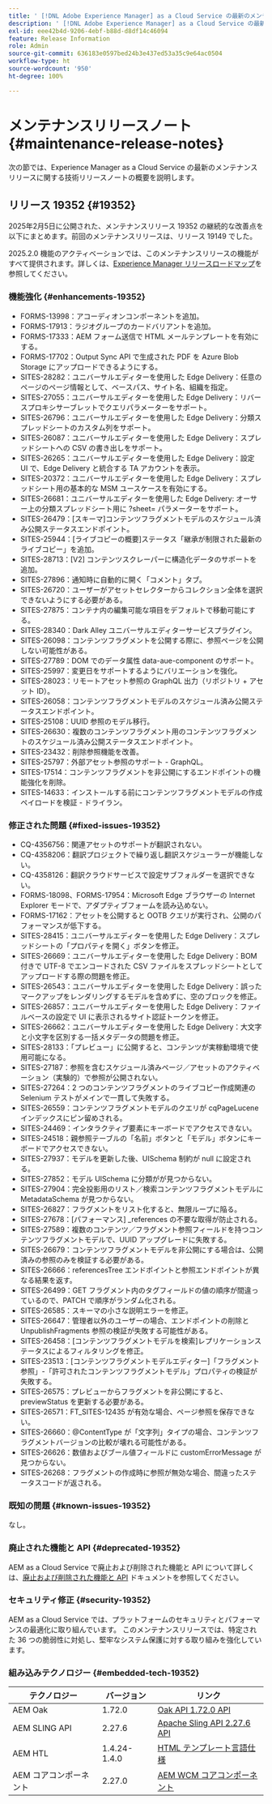 ```yaml
---
title: ' [!DNL Adobe Experience Manager] as a Cloud Service の最新のメンテナンスリリースノート。'
description: ' [!DNL Adobe Experience Manager] as a Cloud Service の最新のメンテナンスリリースノート。'
exl-id: eee42b4d-9206-4ebf-b88d-d8df14c46094
feature: Release Information
role: Admin
source-git-commit: 636183e0597bed24b3e437ed53a35c9e64ac0504
workflow-type: ht
source-wordcount: '950'
ht-degree: 100%

---
```



# メンテナンスリリースノート {#maintenance-release-notes}

次の節では、Experience Manager as a Cloud Service の最新のメンテナンスリリースに関する技術リリースノートの概要を説明します。

## リリース 19352 {#19352}

2025年2月5日に公開された、メンテナンスリリース 19352 の継続的な改善点を以下にまとめます。前回のメンテナンスリリースは、リリース 19149 でした。

2025.2.0 機能のアクティベーションでは、このメンテナンスリリースの機能がすべて提供されます。詳しくは、[Experience Manager リリースロードマップ](https://experienceleague.adobe.com/ja/docs/experience-manager-release-information/aem-release-updates/update-releases-roadmap)を参照してください。

### 機能強化 {#enhancements-19352}

* FORMS-13998：アコーディオンコンポーネントを追加。
* FORMS-17913：ラジオグループのカードバリアントを追加。
* FORMS-17333：AEM フォーム送信で HTML メールテンプレートを有効にする。
* FORMS-17702：Output Sync API で生成された PDF を Azure Blob Storage にアップロードできるようにする。
* SITES-28282：ユニバーサルエディターを使用した Edge Delivery：任意のページのページ情報として、ベースパス、サイト名、組織を指定。
* SITES-27055：ユニバーサルエディターを使用した Edge Delivery：リバースプロキシサーブレットでクエリパラメーターをサポート。
* SITES-26796：ユニバーサルエディターを使用した Edge Delivery：分類スプレッドシートのカスタム列をサポート。
* SITES-26087：ユニバーサルエディターを使用した Edge Delivery：スプレッドシートへの CSV の書き出しをサポート。
* SITES-26265：ユニバーサルエディターを使用した Edge Delivery：設定 UI で、Edge Delivery と統合する TA アカウントを表示。
* SITES-20372：ユニバーサルエディターを使用した Edge Delivery：スプレッドシート用の基本的な MSM ユースケースを有効にする。
* SITES-26681：ユニバーサルエディターを使用した Edge Delivery: オーサー上の分類スプレッドシート用に ?sheet= パラメーターをサポート。
* SITES-26479：[スキーマ]コンテンツフラグメントモデルのスケジュール済み公開ステータスエンドポイント。
* SITES-25944：[ライブコピーの概要]ステータス「継承が制限された最新のライブコピー」を追加。
* SITES-28713：[V2] コンテンツスクレーパーに構造化データのサポートを追加。
* SITES-27896：通知時に自動的に開く「コメント」タブ。
* SITES-26720：ユーザーがアセットセレクターからコレクション全体を選択できないようにする必要がある。
* SITES-27875：コンテナ内の編集可能な項目をデフォルトで移動可能にする。
* SITES-28340：Dark Alley ユニバーサルエディターサービスプラグイン。
* SITES-26098：コンテンツフラグメントを公開する際に、参照ページを公開しない可能性がある。
* SITES-27789：DOM でのデータ属性 data-aue-component のサポート。
* SITES-25997：変更日をサポートするようにバリエーションを強化。
* SITES-28023：リモートアセット参照の GraphQL 出力（リポジトリ + アセット ID）。
* SITES-26058：コンテンツフラグメントモデルのスケジュール済み公開ステータスエンドポイント。
* SITES-25108：UUID 参照のモデル移行。
* SITES-26630：複数のコンテンツフラグメント用のコンテンツフラグメントのスケジュール済み公開ステータスエンドポイント。
* SITES-23432：削除参照機能を改善。
* SITES-25797：外部アセット参照のサポート - GraphQL。
* SITES-17514：コンテンツフラグメントを非公開にするエンドポイントの機能強化を削除。
* SITES-14633：インストールする前にコンテンツフラグメントモデルの作成ペイロードを検証 - ドライラン。

### 修正された問題 {#fixed-issues-19352}

* CQ-4356756：関連アセットのサポートが翻訳されない。
* CQ-4358206：翻訳プロジェクトで繰り返し翻訳スケジューラーが機能しない。
* CQ-4358126：翻訳クラウドサービスで設定サブフォルダーを選択できない。
* FORMS-18098、FORMS-17954：Microsoft Edge ブラウザーの Internet Explorer モードで、アダプティブフォームを読み込めない。
* FORMS-17162：アセットを公開すると OOTB クエリが実行され、公開のパフォーマンスが低下する。
* SITES-28415：ユニバーサルエディターを使用した Edge Delivery：スプレッドシートの「プロパティを開く」ボタンを修正。
* SITES-26669：ユニバーサルエディターを使用した Edge Delivery：BOM 付きで UTF-8 でエンコードされた CSV ファイルをスプレッドシートとしてアップロードする際の問題を修正。
* SITES-26543：ユニバーサルエディターを使用した Edge Delivery：誤ったマークアップをレンダリングするモデルを含めずに、空のブロックを修正。
* SITES-26857：ユニバーサルエディターを使用した Edge Delivery：ファイルベースの設定で UI に表示されるサイト認証トークンを修正。
* SITES-26662：ユニバーサルエディターを使用した Edge Delivery：大文字と小文字を区別する一括メタデータの問題を修正。
* SITES-28133：「プレビュー」に公開すると、コンテンツが実稼動環境で使用可能になる。
* SITES-27187：参照を含むスケジュール済みページ／アセットのアクティベーション（実験的）で参照が公開されない。
* SITES-27264：2 つのコンテンツフラグメントのライブコピー作成関連の Selenium テストがメインで一貫して失敗する。
* SITES-26559：コンテンツフラグメントモデルのクエリが cqPageLucene インデックスにピン留めされる。
* SITES-24469：インタラクティブ要素にキーボードでアクセスできない。
* SITES-24518：親参照テーブルの「名前」ボタンと「モデル」ボタンにキーボードでアクセスできない。
* SITES-27937：モデルを更新した後、UISchema 制約が null に設定される。
* SITES-27852：モデル UISchema に分類がが見つからない。
* SITES-27904：完全投影用のリスト／検索コンテンツフラグメントモデルに MetadataSchema が見つからない。
* SITES-26827：フラグメントをリスト化すると、無限ループに陥る。
* SITES-27678：[パフォーマンス] _references の不要な取得が防止される。
* SITES-27589：複数のコンテンツ／フラグメント参照フィールドを持つコンテンツフラグメントモデルで、UUID アップグレードに失敗する。
* SITES-26679：コンテンツフラグメントモデルを非公開にする場合は、公開済みの参照のみを検証する必要がある。
* SITES-26666：referencesTree エンドポイントと参照エンドポイントが異なる結果を返す。
* SITES-26499：GET フラグメント内のタグフィールドの値の順序が間違っているので、PATCH で順序がランダム化される。
* SITES-26585：スキーマの小さな説明エラーを修正。
* SITES-26647：管理者以外のユーザーの場合、エンドポイントの削除と UnpublishFragments 参照の検証が失敗する可能性がある。
* SITES-26458：[コンテンツフラグメントモデルを検索]レプリケーションステータスによるフィルタリングを修正。
* SITES-23513：[コンテンツフラグメントモデルエディター]「フラグメント参照」-「許可されたコンテンツフラグメントモデル」プロパティの検証が失敗する。
* SITES-26575：プレビューからフラグメントを非公開にすると、previewStatus を更新する必要がある。
* SITES-26571：FT_SITES-12435 が有効な場合、ページ参照を保存できない。
* SITES-26660：@ContentType が「文字列」タイプの場合、コンテンツフラグメントバージョンの比較が壊れる可能性がある。
* SITES-26626：数値およびブール値フィールドに customErrorMessage が見つからない。
* SITES-26268：フラグメントの作成時に参照が無効な場合、間違ったステータスコードが返される。

### 既知の問題 {#known-issues-19352}

なし。

### 廃止された機能と API {#deprecated-19352}

AEM as a Cloud Service で廃止および削除された機能と API について詳しくは、[廃止および削除された機能と API](/help/release-notes/deprecated-removed-features.md) ドキュメントを参照してください。

### セキュリティ修正 {#security-19352}

AEM as a Cloud Service では、プラットフォームのセキュリティとパフォーマンスの最適化に取り組んでいます。 このメンテナンスリリースでは、特定された 36 つの脆弱性に対処し、堅牢なシステム保護に対する取り組みを強化しています。

### 組み込みテクノロジー {#embedded-tech-19352}

| テクノロジー | バージョン | リンク |
|---|---|---|
| AEM Oak | 1.72.0 | [Oak API 1.72.0 API](https://www.javadoc.io/doc/org.apache.jackrabbit/oak-api/1.72.0/index.html) |
| AEM SLING API | 2.27.6 | [Apache Sling API 2.27.6 API](https://www.javadoc.io/doc/org.apache.sling/org.apache.sling.api/latest/index.html) |
| AEM HTL | 1.4.24-1.4.0 | [HTML テンプレート言語仕様](https://github.com/adobe/htl-spec) |
| AEM コアコンポーネント | 2.27.0 | [AEM WCM コアコンポーネント](https://github.com/adobe/aem-core-wcm-components) |
